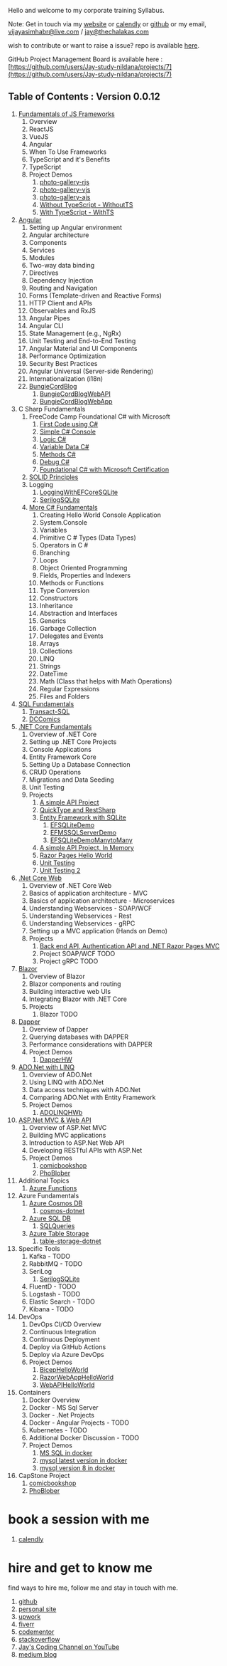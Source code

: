 Hello and welcome to my corporate training Syllabus.

Note: Get in touch via my [website](https://stories.thechalakas.com/) or [calendly](https://calendly.com/jaycodingtutor/30min) or [github](https://github.com/Jay-study-nildana) or my email, vijayasimhabr@live.com / jay@thechalakas.com

wish to contribute or want to raise a issue? repo is available [here](https://github.com/Jay-study-nildana/Azure-CSharp-Corp-Trainer-Syllabus).

GitHub Project Management Board is available here : [https://github.com/users/Jay-study-nildana/projects/7](https://github.com/users/Jay-study-nildana/projects/7)

## Table of Contents : Version 0.0.12

1. [Fundamentals of JS Frameworks](https://github.com/Jay-study-nildana/Azure-CSharp-Corp-Trainer-Syllabus/blob/main/FOJSF/readme.md)
   1. Overview
   1. ReactJS
   1. VueJS
   1. Angular
   1. When To Use Frameworks
   1. TypeScript and it's Benefits
   1. TypeScript
   1. Project Demos
      1. [photo-gallery-rjs](https://github.com/Jay-study-nildana/Azure-CSharp-Corp-Trainer-Syllabus/tree/main/FOJSF/photo-gallery-rjs)
      1. [photo-gallery-vjs](https://github.com/Jay-study-nildana/Azure-CSharp-Corp-Trainer-Syllabus/tree/main/FOJSF/photo-gallery-vjs)
      1. [photo-gallery-ajs](https://github.com/Jay-study-nildana/Azure-CSharp-Corp-Trainer-Syllabus/tree/main/FOJSF/photo-gallery-ajs)
      1. [Without TypeScript - WithoutTS](https://github.com/Jay-study-nildana/Azure-CSharp-Corp-Trainer-Syllabus/tree/main/FOJSF/TypeScriptDemo/WithoutTS)
      1. [With TypeScript - WithTS](https://github.com/Jay-study-nildana/Azure-CSharp-Corp-Trainer-Syllabus/tree/main/FOJSF/TypeScriptDemo/WithTS)
1. [Angular](https://github.com/Jay-study-nildana/Azure-CSharp-Corp-Trainer-Syllabus/blob/main/Angular/readme.md)
   1. Setting up Angular environment
   2. Angular architecture
   3. Components
   4. Services
   5. Modules
   6. Two-way data binding
   7. Directives
   8. Dependency Injection
   9. Routing and Navigation
   10. Forms (Template-driven and Reactive Forms)
   11. HTTP Client and APIs
   12. Observables and RxJS
   13. Angular Pipes
   14. Angular CLI
   15. State Management (e.g., NgRx)
   16. Unit Testing and End-to-End Testing
   17. Angular Material and UI Components
   18. Performance Optimization
   19. Security Best Practices
   20. Angular Universal (Server-side Rendering)
   21. Internationalization (i18n)
   22. [BungieCordBlog](https://github.com/Jay-study-nildana/BungieCordBlog)
       1. [BungieCordBlogWebAPI](https://github.com/Jay-study-nildana/BungieCordBlog/tree/main/BungieCordBlogWebAPI)
       1. [BungieCordBlogWebApp](https://github.com/Jay-study-nildana/BungieCordBlog/tree/main/BungieCordBlogWebApp)
1. C Sharp Fundamentals
   1. FreeCode Camp Foundational C# with Microsoft
      1. [First Code using C#](https://github.com/Jay-study-nildana/CSharpForStudents/tree/main/FreeCodeCampCSharp#chapters-and-code---section-one---first-code-using-c)
      1. [Simple C# Console](https://github.com/Jay-study-nildana/CSharpForStudents/tree/main/FreeCodeCampCSharp#chapters-and-code---section-two---simple-c-console)
      1. [Logic C#](https://github.com/Jay-study-nildana/CSharpForStudents/tree/main/FreeCodeCampCSharp#chapters-and-code---section-three---logic-c)
      1. [Variable Data C#](https://github.com/Jay-study-nildana/CSharpForStudents/tree/main/FreeCodeCampCSharp#chapters-and-code---section-four---variable-data-c)
      1. [Methods C#](https://github.com/Jay-study-nildana/CSharpForStudents/tree/main/FreeCodeCampCSharp#chapters-and-code---section-five---methods-c)
      1. [Debug C#](https://github.com/Jay-study-nildana/CSharpForStudents/tree/main/FreeCodeCampCSharp#chapters-and-code---section-six---debug-c)
      1. [Foundational C# with Microsoft Certification](https://github.com/Jay-study-nildana/CSharpForStudents/tree/main/FreeCodeCampCSharp#foundational-c-with-microsoft-certification)
   1. [SOLID Principles](https://github.com/Jay-study-nildana/CSharpForStudents/tree/main/SOLIDPrinciples/SOLID-principles-harrymt-modified)
   1. Logging
      1. [LoggingWithEFCoreSQLite](https://github.com/Jay-study-nildana/CSharpForStudents/tree/main/CS2025/LoggingWithEFCoreSQLite)
      1. [SerilogSQLite](https://github.com/Jay-study-nildana/CSharpForStudents/tree/main/CS2025/SerilogSQLite)
   1. [More C# Fundamentals](https://github.com/Jay-study-nildana/CSharpForStudents/tree/main/CS2024/B)
      1. Creating Hello World Console Application
      1. System.Console
      1. Variables
      1. Primitive C # Types (Data Types)
      1. Operators in C #
      1. Branching
      1. Loops
      1. Object Oriented Programming
      1. Fields, Properties and Indexers
      1. Methods or Functions
      1. Type Conversion
      1. Constructors
      1. Inheritance
      1. Abstraction and Interfaces
      1. Generics
      1. Garbage Collection
      1. Delegates and Events
      1. Arrays
      1. Collections
      1. LINQ
      1. Strings
      1. DateTime
      1. Math (Class that helps with Math Operations)
      1. Regular Expressions
      1. Files and Folders
1. [SQL Fundamentals](https://github.com/Jay-study-nildana/Azure-CSharp-Corp-Trainer-Syllabus/blob/main/SQLFundamentals/readme.md)
   1. [Transact-SQL](https://github.com/Jay-study-nildana/Azure-CSharp-Corp-Trainer-Syllabus/tree/main/SQLFundamentals/Transact-SQL)
   1. [DCComics](https://github.com/Jay-study-nildana/Azure-CSharp-Corp-Trainer-Syllabus/tree/main/SQLFundamentals/DCComics)
1. [.NET Core Fundamentals](https://github.com/Jay-study-nildana/Azure-CSharp-Corp-Trainer-Syllabus/blob/main/DotNetFundamentals/readme.md)
   1. Overview of .NET Core
   1. Setting up .NET Core Projects
   1. Console Applications
   1. Entity Framework Core
   1. Setting Up a Database Connection
   1. CRUD Operations
   1. Migrations and Data Seeding
   1. Unit Testing
   1. Projects
      1. [A simple API Project](https://github.com/Jay-study-nildana/CSharpForStudents/blob/main/CS2024/MS/APIProjectFeb202024)
      1. [QuickType and RestSharp](https://github.com/Jay-study-nildana/CSharpForStudents/blob/main/CS2024/MS/Consuming3rdPartyAPI)
      1. [Entity Framework with SQLite](https://github.com/Jay-study-nildana/CSharpForStudents/blob/main/CS2024/MS/EntityFrameWorkDemo)
         1. [EFSQLiteDemo](https://github.com/Jay-study-nildana/CSharpForStudents/tree/main/CS2024/MS/EntityFrameWorkDemo/EFSQLiteDemo)
         1. [EFMSSQLServerDemo](https://github.com/Jay-study-nildana/CSharpForStudents/tree/main/CS2024/MS/EntityFrameWorkDemo/EFMSSQLServerDemo)
         1. [EFSQLiteDemoManytoMany](https://github.com/Jay-study-nildana/CSharpForStudents/tree/main/CS2024/MS/EntityFrameWorkDemo/EFSQLiteDemoManytoMany)
      1. [A simple API Project, In Memory](https://github.com/Jay-study-nildana/CSharpForStudents/blob/main/CS2024/MS/WebAPIProjectInMemory)
      1. [Razor Pages Hello World](https://github.com/Jay-study-nildana/CSharpForStudents/blob/main/CS2024/MS/RazorPagesHelloWorld)
      1. [Unit Testing](https://github.com/Jay-study-nildana/CSharpForStudents/tree/main/CS2024/TD/TestingHelloWorld)
      1. [Unit Testing 2](https://github.com/Jay-study-nildana/CSharpForStudents/tree/main/CS2024/TD/DebuggingHelloWorld)
1. [.Net Core Web](https://github.com/Jay-study-nildana/Azure-CSharp-Corp-Trainer-Syllabus/blob/main/DotNetCoreWeb/readme.md)
   1. Overview of .NET Core Web
   1. Basics of application architecture - MVC
   1. Basics of application architecture - Microservices
   1. Understanding Webservices - SOAP/WCF
   1. Understanding Webservices - Rest
   1. Understanding Webservices - gRPC
   1. Setting up a MVC application (Hands on Demo)
   1. Projects
      1. [Back end API, Authentication API and .NET Razor Pages MVC](https://github.com/Jay-study-nildana/CSharpForStudents/blob/main/CS2024/MS/Mango-TillSection5)
      1. Project SOAP/WCF TODO
      1. Project gRPC TODO
1. [Blazor](https://github.com/Jay-study-nildana/Azure-CSharp-Corp-Trainer-Syllabus/blob/main/Blazor/readme.md)
   1. Overview of Blazor
   1. Blazor components and routing
   1. Building interactive web UIs
   1. Integrating Blazor with .NET Core
   1. Projects
      1. Blazor TODO
1. [Dapper](https://github.com/Jay-study-nildana/Azure-CSharp-Corp-Trainer-Syllabus/blob/main/Dapper/readme.md)
   1. Overview of Dapper
   1. Querying databases with DAPPER
   1. Performance considerations with DAPPER
   1. Project Demos
      1. [DapperHW](https://github.com/Jay-study-nildana/Azure-CSharp-Corp-Trainer-Syllabus/tree/main/Dapper/DapperHW)
1. [ADO.Net with LINQ](https://github.com/Jay-study-nildana/Azure-CSharp-Corp-Trainer-Syllabus/blob/main/ADONET/readme.md)
   1. Overview of ADO.Net
   1. Using LINQ with ADO.Net
   1. Data access techniques with ADO.Net
   1. Comparing ADO.Net with Entity Framework
   1. Project Demos
      1. [ADOLINQHWb](https://github.com/Jay-study-nildana/Azure-CSharp-Corp-Trainer-Syllabus/tree/main/ADONET/ADOLINQHWb)
1. [ASP.Net MVC & Web API](https://github.com/Jay-study-nildana/Azure-CSharp-Corp-Trainer-Syllabus/blob/main/MVCWEBAPI/readme.md)
   1. Overview of ASP.Net MVC
   1. Building MVC applications
   1. Introduction to ASP.Net Web API
   1. Developing RESTful APIs with ASP.Net
   1. Project Demos
      1. [comicbookshop](https://github.com/Jay-study-nildana/comicbookshop)
      1. [PhoBlober](https://github.com/Jay-study-nildana/PhoBlober)
1. Additional Topics
   1. [Azure Functions](https://github.com/Jay-study-nildana/CSharpForStudents/tree/main/CS2025/AzFunctionHWJan282025)
1. Azure Fundamentals
   1. [Azure Cosmos DB](https://github.com/Jay-study-nildana/Azure-CSharp-Corp-Trainer-Syllabus/tree/main/Azure/CosmosDB)
      1. [cosmos-dotnet](https://github.com/Jay-study-nildana/Azure-CSharp-Corp-Trainer-Syllabus/tree/main/Azure/CosmosDB/cosmos-dotnet)
   1. [Azure SQL DB](https://github.com/Jay-study-nildana/Azure-CSharp-Corp-Trainer-Syllabus/tree/main/Azure/SQLDB)
      1. [SQLQueries](https://github.com/Jay-study-nildana/Azure-CSharp-Corp-Trainer-Syllabus/tree/main/Azure/SQLDB/SQLQueries)
   1. [Azure Table Storage](https://github.com/Jay-study-nildana/Azure-CSharp-Corp-Trainer-Syllabus/tree/main/Azure/TableStorage)
      1. [table-storage-dotnet](https://github.com/Jay-study-nildana/Azure-CSharp-Corp-Trainer-Syllabus/tree/main/Azure/TableStorage/table-storage-dotnet)
1. Specific Tools
   1. Kafka - TODO
   1. RabbitMQ - TODO
   1. SeriLog
      1. [SerilogSQLite](https://github.com/Jay-study-nildana/CSharpForStudents/tree/main/CS2025/SerilogSQLite)
   1. FluentD - TODO
   1. Logstash - TODO
   1. Elastic Search - TODO
   1. Kibana - TODO
1. DevOps
   1. DevOps CI/CD Overview
   1. Continuous Integration
   1. Continuous Deployment
   1. Deploy via GitHub Actions
   1. Deploy via Azure DevOps
   1. Project Demos
      1. [BicepHelloWorld](https://github.com/Jay-study-nildana/AzureDevOpsForStudents/tree/main/BicepHelloWorld)
      1. [RazorWebAppHelloWorld](https://github.com/Jay-study-nildana/AzureDevOpsForStudents/tree/main/RazorWebAppHelloWorld)
      1. [WebAPIHelloWorld](https://github.com/Jay-study-nildana/AzureDevOpsForStudents/tree/main/WebAPIHelloWorld)
1. Containers
   1. Docker Overview
   1. Docker - MS Sql Server
   1. Docker - .Net Projects
   1. Docker - Angular Projects - TODO
   1. Kubernetes - TODO
   1. Additional Docker Discussion - TODO
   1. Project Demos
      1. [MS SQL in docker](https://github.com/Jay-study-nildana/DockerForStudents/blob/main/MSSQLDocker)
      1. [mysql latest version in docker](https://github.com/Jay-study-nildana/DockerForStudents/blob/main/MySQLDocker)
      1. [mysql version 8 in docker](https://github.com/Jay-study-nildana/DockerForStudents/blob/main/MySQLDockerV8)
1. CapStone Project
   1. [comicbookshop](https://github.com/Jay-study-nildana/comicbookshop)
   1. [PhoBlober](https://github.com/Jay-study-nildana/PhoBlober)

# book a session with me

1. [calendly](https://calendly.com/jaycodingtutor/30min)

# hire and get to know me

find ways to hire me, follow me and stay in touch with me.

1. [github](https://github.com/Jay-study-nildana)
1. [personal site](https://thechalakas.com)
1. [upwork](https://www.upwork.com/fl/vijayasimhabr)
1. [fiverr](https://www.fiverr.com/jay_codeguy)
1. [codementor](https://www.codementor.io/@vijayasimhabr)
1. [stackoverflow](https://stackoverflow.com/users/5338888/jay)
1. [Jay's Coding Channel on YouTube](https://www.youtube.com/channel/UCJJVulg4J7POMdX0veuacXw/)
1. [medium blog](https://medium.com/@vijayasimhabr)
